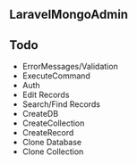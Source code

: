 LaravelMongoAdmin
----------------

## Todo

- ErrorMessages/Validation
- ExecuteCommand
- Auth
- Edit Records
- Search/Find Records
- CreateDB
- CreateCollection
- CreateRecord
- Clone Database
- Clone Collection